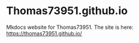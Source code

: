 # Thomas73951.github.io
Mkdocs website for Thomas73951. The site is here: https://thomas73951.github.io/
